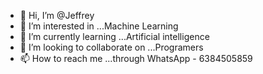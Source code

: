 - 👋 Hi, I’m @Jeffrey
- 👀 I’m interested in ...Machine Learning 
- 🌱 I’m currently learning ...Artificial intelligence 
- 💞️ I’m looking to collaborate on ...Programers 
- 📫 How to reach me ...through WhatsApp - 6384505859

<!---
Jeffrey-05/Jeffrey-05 is a ✨ special ✨ repository because its `README.md` (this file) appears on your GitHub profile.
You can click the Preview link to take a look at your changes.
--->
